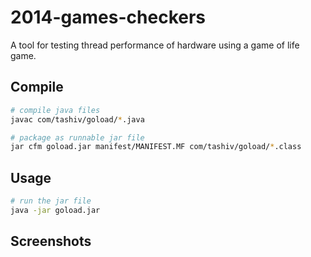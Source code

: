 # 2014-games-checkers
A tool for testing thread performance of hardware using a game of life game.

## Compile
```bash
# compile java files
javac com/tashiv/goload/*.java

# package as runnable jar file
jar cfm goload.jar manifest/MANIFEST.MF com/tashiv/goload/*.class
```

## Usage
```bash
# run the jar file
java -jar goload.jar
```

## Screenshots
